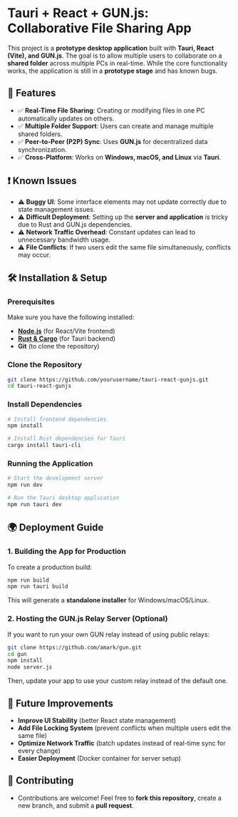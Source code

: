 # Tauri + React + GUN.js: Collaborative File Sharing App

This project is a **prototype desktop application** built with **Tauri, React (Vite), and GUN.js**. The goal is to allow multiple users to collaborate on a **shared folder** across multiple PCs in real-time. While the core functionality works, the application is still in a **prototype stage** and has known bugs.

## 🚀 Features

- ✅ **Real-Time File Sharing**: Creating or modifying files in one PC automatically updates on others.  
- ✅ **Multiple Folder Support**: Users can create and manage multiple shared folders.  
- ✅ **Peer-to-Peer (P2P) Sync**: Uses **GUN.js** for decentralized data synchronization.  
- ✅ **Cross-Platform**: Works on **Windows, macOS, and Linux** via **Tauri**.

## ❗ Known Issues

- ⚠️ **Buggy UI**: Some interface elements may not update correctly due to state management issues.  
- ⚠️ **Difficult Deployment**: Setting up the **server and application** is tricky due to Rust and GUN.js dependencies.  
- ⚠️ **Network Traffic Overhead**: Constant updates can lead to unnecessary bandwidth usage.  
- ⚠️ **File Conflicts**: If two users edit the same file simultaneously, conflicts may occur.  

## 🛠️ Installation & Setup

### Prerequisites
Make sure you have the following installed:
- **[Node.js](https://nodejs.org/)** (for React/Vite frontend)
- **[Rust & Cargo](https://www.rust-lang.org/)** (for Tauri backend)
- **Git** (to clone the repository)

### Clone the Repository
```sh
git clone https://github.com/yourusername/tauri-react-gunjs.git
cd tauri-react-gunjs
```

### Install Dependencies
```sh
# Install frontend dependencies
npm install

# Install Rust dependencies for Tauri
cargo install tauri-cli
```

### Running the Application
```sh
# Start the development server
npm run dev

# Run the Tauri desktop application
npm run tauri dev
```

## 🌍 Deployment Guide
### 1. **Building the App for Production**
To create a production build:
```sh
npm run build
npm run tauri build
```
This will generate a **standalone installer** for Windows/macOS/Linux.

### 2. **Hosting the GUN.js Relay Server** (Optional)
If you want to run your own GUN relay instead of using public relays:
```sh
git clone https://github.com/amark/gun.git
cd gun
npm install
node server.js
```
Then, update your app to use your custom relay instead of the default one.

## 🔧 Future Improvements
- **Improve UI Stability** (better React state management)
- **Add File Locking System** (prevent conflicts when multiple users edit the same file)
- **Optimize Network Traffic** (batch updates instead of real-time sync for every change)
- **Easier Deployment** (Docker container for server setup)

## 🤝 Contributing
- Contributions are welcome! Feel free to **fork this repository**, create a new branch, and submit a **pull request**.
